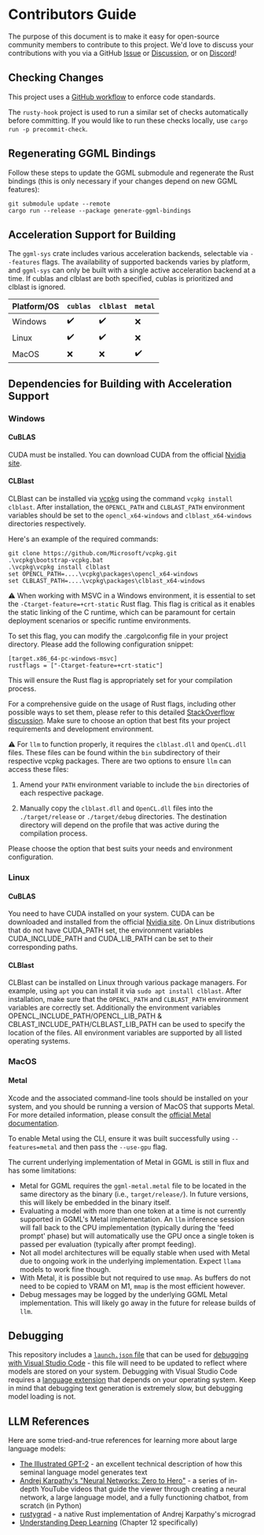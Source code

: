 # Contributors Guide

The purpose of this document is to make it easy for open-source community
members to contribute to this project. We'd love to discuss your contributions
with you via a GitHub [Issue](https://github.com/rustformers/llm/issues/new) or
[Discussion](https://github.com/rustformers/llm/discussions/new?category=ideas),
or on [Discord](https://discord.gg/YB9WaXYAWU)!

## Checking Changes

This project uses a [GitHub workflow](../.github/workflows/rust.yml) to enforce
code standards.

The `rusty-hook` project is used to run a similar set of checks automatically before committing.
If you would like to run these checks locally, use `cargo run -p precommit-check`.

## Regenerating GGML Bindings

Follow these steps to update the GGML submodule and regenerate the Rust bindings
(this is only necessary if your changes depend on new GGML features):

```shell
git submodule update --remote
cargo run --release --package generate-ggml-bindings
```

## Acceleration Support for Building

The `ggml-sys` crate includes various acceleration backends, selectable via `--features` flags. The availability of supported backends varies by platform, and `ggml-sys` can only be built with a single active acceleration backend at a time. If cublas and clblast are both specified, cublas is prioritized and clblast is ignored.

| Platform/OS | `cublas`           | `clblast`          | `metal`            |
| ----------- | ------------------ | ------------------ | ------------------ |
| Windows     | :heavy_check_mark: | :heavy_check_mark: | :x:                |
| Linux       | :heavy_check_mark: | :heavy_check_mark: | :x:                |
| MacOS       | :x:                | :x:                | :heavy_check_mark: |

## Dependencies for Building with Acceleration Support

### Windows

#### CuBLAS

CUDA must be installed. You can download CUDA from the official [Nvidia site](https://developer.nvidia.com/cuda-downloads).

#### CLBlast

CLBlast can be installed via [vcpkg](https://vcpkg.io/en/getting-started.html) using the command `vcpkg install clblast`. After installation, the `OPENCL_PATH` and `CLBLAST_PATH` environment variables should be set to the `opencl_x64-windows` and `clblast_x64-windows` directories respectively.

Here's an example of the required commands:

```
git clone https://github.com/Microsoft/vcpkg.git
.\vcpkg\bootstrap-vcpkg.bat
.\vcpkg\vcpkg install clblast
set OPENCL_PATH=....\vcpkg\packages\opencl_x64-windows
set CLBLAST_PATH=....\vcpkg\packages\clblast_x64-windows
```

⚠️ When working with MSVC in a Windows environment, it is essential to set the `-Ctarget-feature=+crt-static` Rust flag. This flag is critical as it enables the static linking of the C runtime, which can be paramount for certain deployment scenarios or specific runtime environments.

To set this flag, you can modify the .cargo\config file in your project directory. Please add the following configuration snippet:

```
[target.x86_64-pc-windows-msvc]
rustflags = ["-Ctarget-feature=+crt-static"]
```

This will ensure the Rust flag is appropriately set for your compilation process.

For a comprehensive guide on the usage of Rust flags, including other possible ways to set them, please refer to this detailed [StackOverflow discussion](https://stackoverflow.com/questions/38040327/how-to-pass-rustc-flags-to-cargo). Make sure to choose an option that best fits your project requirements and development environment.

⚠️ For `llm` to function properly, it requires the `clblast.dll` and `OpenCL.dll` files. These files can be found within the `bin` subdirectory of their respective vcpkg packages. There are two options to ensure `llm` can access these files:

1. Amend your `PATH` environment variable to include the `bin` directories of each respective package.

2. Manually copy the `clblast.dll` and `OpenCL.dll` files into the `./target/release` or `./target/debug` directories. The destination directory will depend on the profile that was active during the compilation process.

Please choose the option that best suits your needs and environment configuration.

### Linux

#### CuBLAS

You need to have CUDA installed on your system. CUDA can be downloaded and installed from the official [Nvidia site](https://developer.nvidia.com/cuda-downloads). On Linux distributions that do not have CUDA_PATH set, the environment variables CUDA_INCLUDE_PATH and CUDA_LIB_PATH can be set to their corresponding paths.

#### CLBlast

CLBlast can be installed on Linux through various package managers. For example, using `apt` you can install it via `sudo apt install clblast`. After installation, make sure that the `OPENCL_PATH` and `CLBLAST_PATH` environment variables are correctly set. Additionally the environment variables OPENCL_INCLUDE_PATH/OPENCL_LIB_PATH & CBLAST_INCLUDE_PATH/CLBLAST_LIB_PATH can be used to specify the location of the files. All environment variables are supported by all listed operating systems.

### MacOS

#### Metal

Xcode and the associated command-line tools should be installed on your system, and you should be running a version of MacOS that supports Metal. For more detailed information, please consult the [official Metal documentation](https://developer.apple.com/metal/).

To enable Metal using the CLI, ensure it was built successfully using `--features=metal` and then pass the `--use-gpu` flag.

The current underlying implementation of Metal in GGML is still in flux and has some limitations:

- Metal for GGML requires the `ggml-metal.metal` file to be located in the same directory as the binary (i.e., `target/release/`). In future versions, this will likely be embedded in the binary itself.
- Evaluating a model with more than one token at a time is not currently supported in GGML's Metal implementation. An `llm` inference session will fall back to the CPU implementation (typically during the 'feed prompt' phase) but will automatically use the GPU once a single token is passed per evaluation (typically after prompt feeding).
- Not all model architectures will be equally stable when used with Metal due to ongoing work in the underlying implementation. Expect `llama` models to work fine though.
- With Metal, it is possible but not required to use `mmap`. As buffers do not need to be copied to VRAM on M1, `mmap` is the most efficient however.
- Debug messages may be logged by the underlying GGML Metal implementation. This will likely go away in the future for release builds of `llm`.

## Debugging

This repository includes a [`launch.json` file](../.vscode/launch.json) that can
be used for
[debugging with Visual Studio Code](https://code.visualstudio.com/docs/editor/debugging) -
this file will need to be updated to reflect where models are stored on your
system. Debugging with Visual Studio Code requires a
[language extension](https://code.visualstudio.com/docs/languages/rust#_install-debugging-support)
that depends on your operating system. Keep in mind that debugging text
generation is extremely slow, but debugging model loading is not.

## LLM References

Here are some tried-and-true references for learning more about large language
models:

- [The Illustrated GPT-2](https://jalammar.github.io/illustrated-gpt2/) - an
  excellent technical description of how this seminal language model generates
  text
- [Andrej Karpathy's "Neural Networks: Zero to Hero"](https://karpathy.ai/zero-to-hero.html) -
  a series of in-depth YouTube videos that guide the viewer through creating a
  neural network, a large language model, and a fully functioning chatbot, from
  scratch (in Python)
- [rustygrad](https://github.com/Mathemmagician/rustygrad) - a native Rust
  implementation of Andrej Karpathy's micrograd
- [Understanding Deep Learning](https://udlbook.github.io/udlbook/) (Chapter 12
  specifically)
